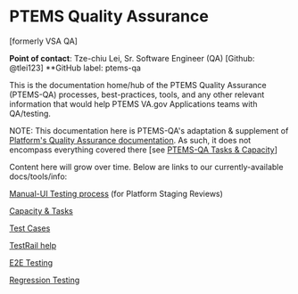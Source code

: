 # PTEMS Quality Assurance
[formerly VSA QA]

**Point of contact**: Tze-chiu Lei, Sr. Software Engineer (QA) [Github: @tlei123]
**GitHub label: ptems-qa

This is the documentation home/hub of the PTEMS Quality Assurance (PTEMS-QA) processes, best-practices, tools, and any other relevant information that would help PTEMS VA.gov Applications teams with QA/testing.

NOTE: This documentation here is PTEMS-QA's adaptation & supplement of [Platform's Quality Assurance documentation][platform-qa-docs].  As such, it does not encompass everything covered there [see [PTEMS-QA Tasks & Capacity](ptems-qa-tasks-capacity.md)]

Content here will grow over time.  Below are links to our currently-available docs/tools/info:

[Manual-UI Testing process](manual-ui-testing-process.md) (for Platform Staging Reviews)

[Capacity & Tasks](ptems-qa-tasks-capacity.md)

[Test Cases](ptems-qa-test-cases.md)

[TestRail help](testrail/README.md)

[E2E Testing](ptems-qa-e2e-testing.md)

[Regression Testing](ptems-qa-regression.md)


[platform-qa-docs]: https://depo-platform-documentation.scrollhelp.site/developer-docs/QA-and-accessibility-testing.1847820556.html
